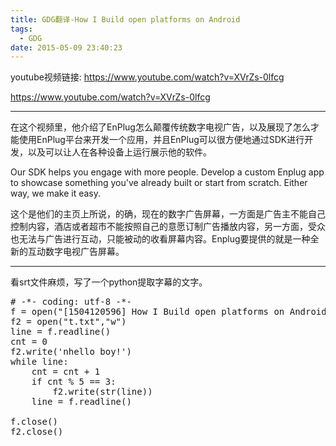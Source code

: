 ```yaml
---
title: GDG翻译-How I Build open platforms on Android
tags:
  - GDG
date: 2015-05-09 23:40:23
---
```


 

youtube视频链接: https://www.youtube.com/watch?v=XVrZs-0lfcg

https://www.youtube.com/watch?v=XVrZs-0lfcg

* * *

 

在这个视频里，他介绍了EnPlug怎么颠覆传统数字电视广告，以及展现了怎么才能使用EnPlug平台来开发一个应用，并且EnPlug可以很方便地通过SDK进行开发，以及可以让人在各种设备上运行展示他的软件。

Our SDK helps you engage with more people. Develop a custom Enplug app to showcase something you've already built or start from scratch. Either way, we make it easy.

这个是他们的主页上所说，的确，现在的数字广告屏幕，一方面是广告主不能自己控制内容，酒店或者超市不能按照自己的意愿订制广告播放内容，另一方面，受众也无法与广告进行互动，只能被动的收看屏幕内容。Enplug要提供的就是一种全新的互动数字电视广告屏幕。

 

 

* * *

 

看srt文件麻烦，写了一个python提取字幕的文字。

<pre class="lang:python decode:true"># -*- coding: utf-8 -*-
f = open("[1504120596] How I Build open platforms on Android.srt")             
f2 = open("t.txt","w")
line = f.readline()
cnt = 0
f2.write('nhello boy!')
while line:
    cnt = cnt + 1
    if cnt % 5 == 3:
        f2.write(str(line))
    line = f.readline()

f.close()
f2.close()
</pre>

 

 